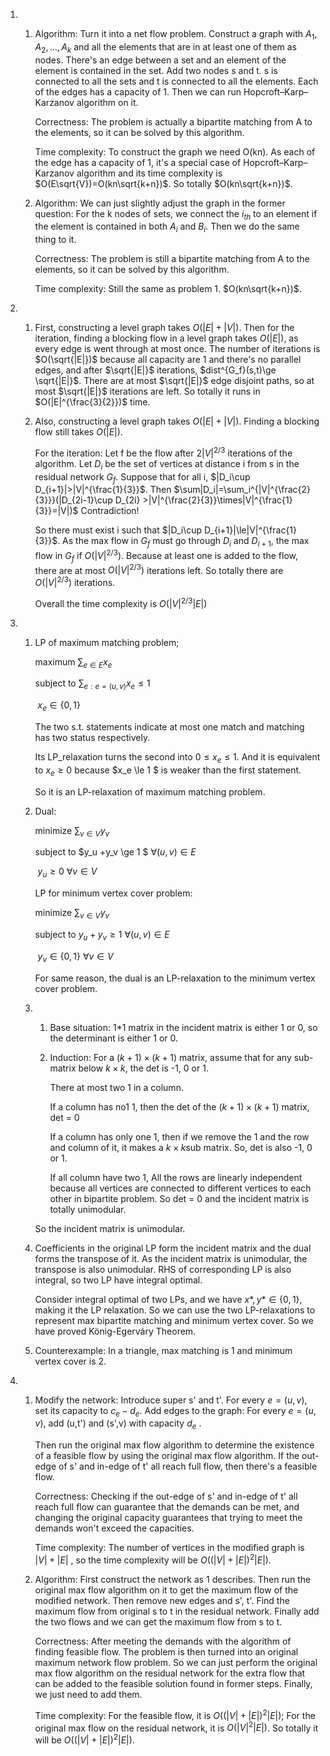 1. 1. Algorithm: Turn it into a net flow problem. Construct a graph with $A_1,A_2,...,A_k$ and all the elements that are in at least one of them as nodes. There's an edge between a set and an element of the element is contained in the set. Add two nodes s and t. s is connected to all the sets and t is connected to all the elements. Each of the edges has a capacity of 1. Then we can run Hopcroft–Karp–Karzanov algorithm on it.

      Correctness: The problem is actually a bipartite matching from A to the elements, so it can be solved by this algorithm.

      Time complexity: To construct the graph we need O(kn). As each of the edge has a capacity of 1, it's a special case of Hopcroft–Karp–Karzanov algorithm and its time complexity is $O(E\sqrt{V})=O(kn\sqrt{k+n})$. So totally $O(kn\sqrt{k+n})$.

   2. Algorithm: We can just slightly adjust the graph in the former question: For the k nodes of sets, we connect the $i_{th}$ to an element if the element is contained in both $A_i$ and $B_i$. Then we do the same thing to it.

      Correctness: The problem is still a bipartite matching from A to the elements, so it can be solved by this algorithm.

      Time complexity: Still the same as problem 1. $O(kn\sqrt{k+n})$.

2. 1. First, constructing a level graph takes $O(|E|+|V|)$. Then for the iteration, finding a blocking flow in a level graph takes $O(|E|)$, as every edge is went through at most once. The number of iterations is $O(\sqrt{|E|})$ because all capacity are 1 and there's no parallel edges, and after $\sqrt{|E|}$ iterations, $dist^{G_f}(s,t)\ge \sqrt{|E|}$. There are at most $\sqrt{|E|}$ edge disjoint paths, so at most $\sqrt{|E|}$ iterations are left. So totally it runs in $O(|E|^{\frac{3}{2}})$ time.
   
   2. Also, constructing a level graph takes $O(|E|+|V|)$. Finding a blocking flow still takes $O(|E|)$. 
   
      For the iteration: Let f be the flow after $2|V|^{2/3}$ iterations of the algorithm. Let $D_i$ be the set of vertices at distance i from s in the residual network $G_f$. Suppose that for all i, $|D_i\cup D_{i+1}|>|V|^{\frac{1}{3}}$. Then $\sum|D_i|=\sum_i^{|V|^{\frac{2}{3}}}(|D_{2i-1}\cup D_{2i} >|V|^{\frac{2}{3}}\times|V|^{\frac{1}{3}}=|V|)$ Contradiction!
   
      So  there must exist i such that $|D_i\cup D_{i+1}|\le|V|^{\frac{1}{3}}$. As the max flow in $G_f$ must go through $D_i$ and $D_{i+1}$, the max flow in $G_f$ if $O(|V|^{2/3})$. Because at least one is added to the flow, there are at most $O(|V|^{2/3})$ iterations left. So totally there are $O(|V|^{2/3})$ iterations.
   
      Overall the time complexity is $O(|V|^{2/3}|E|)$

3. 1. LP of maximum matching problem;

      maximum $\sum_{e\in E}x_e$

      subject to $\sum_{e:e=(u,v)}x_e\le 1$

      ​				$x_e\in \{0,1\}$

      The two s.t. statements indicate at most one match and matching has two status respectively.

      Its LP_relaxation turns the second into $0 \le x_e \le 1$. And it is equivalent to $x_e \ge 0$ because $x_e \le 1 $ is weaker than the first statement. 

      So it is an LP-relaxation of maximum matching problem.

   2. Dual:

      minimize $\sum_{v \in V} y_v$

      subject to $y_u +y_v \ge 1 $  $\forall (u,v)\in E$

      ​				$y_u \ge 0$  $\forall v \in V$

      LP for minimum vertex cover problem:

      minimize $\sum_{v \in V} y_v$

      subject to $y_u +y_v \ge 1$  $\forall (u,v)\in E$

      ​				$y_v \in \{0,1\}$  $\forall v \in V$

      For same reason, the dual is an LP-relaxation to the minimum vertex cover problem.

   3. 1. Base situation: 1*1 matrix in the incident matrix is either 1 or 0, so the determinant is either 1 or 0.

      2. Induction: For a $(k+1)\times(k+1)$ matrix, assume that for any sub-matrix below $k\times k$, the det is -1, 0 or 1. 

         There at most two 1 in a column. 

         If a column has no1 1, then the det of the $(k+1)\times(k+1)$ matrix, det = 0

         If a column has only one 1, then if we remove the 1 and the row and column of it, it makes a $k\times k$sub matrix. So, det is also -1, 0 or 1.

         If all column have two 1, All the rows are linearly independent because all vertices are connected to different vertices to each other in bipartite problem. So det = 0 and the incident matrix is totally unimodular.

      So the incident matrix is unimodular.

   4. Coefficients in the original LP form the incident matrix and the dual forms the transpose of it. As the incident matrix is unimodular, the transpose is also unimodular. RHS of corresponding LP is also integral, so two LP have integral optimal.

      Consider integral optimal of two LPs, and we have $x*,y*\in \{0,1\}$, making it the LP relaxation. So we can use the two LP-relaxations to represent max bipartite matching and minimum vertex cover. So we have proved König-Egerváry Theorem.

   5. Counterexample: In a triangle, max matching is 1 and minimum vertex cover is 2.

4. 1. Modify the network: Introduce super s' and t'. For every $e=(u,v)$, set its capacity to $c_e-d_e$. Add edges to the graph: For every $e=(u,v)$,  add (u,t') and (s',v) with capacity $d_e$ . 

      Then run the original max flow algorithm to determine the existence of a feasible flow by using the original max flow algorithm. If the out-edge of s' and in-edge of t' all reach full flow, then there's a feasible flow.

      Correctness: Checking if the out-edge of s' and in-edge of t' all reach full flow can guarantee that the demands can be met, and changing the original capacity guarantees that trying to meet the demands won't exceed the capacities. 

      Time complexity: The number of vertices in the modified graph is $|V|+|E|$ , so the time complexity will be $O((|V|+|E|)^2|E|)$.

   2. Algorithm: First construct the network as 1 describes. Then run the original max flow algorithm on it to get the maximum flow of the modified network. Then remove new edges and s', t'. Find the maximum flow from original s to t in the residual network. Finally add the two flows and we can get the maximum flow from s to t.

      Correctness: After meeting the demands with the algorithm of finding feasible flow. The problem is then turned into an original maximum network flow problem. So we can just perform the original max flow algorithm on the residual network for the extra flow that can be added to the feasible solution found in former steps. Finally, we just need to add them.

      Time complexity: For the feasible flow, it is $O((|V|+|E|)^2|E|)$; For the original max flow on the residual network, it is $O(|V|^2|E|)$. So totally it will be $O((|V|+|E|)^2|E|)$.

